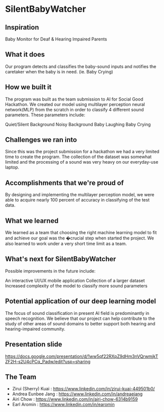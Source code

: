 # SilentBabyWatcher
## Inspiration
Baby Monitor for Deaf & Hearing Impaired Parents

## What it does
Our program detects and classifies the baby-sound inputs and notifies the caretaker when the baby is in need. (ie. Baby Crying)

## How we built it
The program was built as the team submission to AI for Social Good Hackathon. We created our model using multilayer perception neural network(MLP) from the scratch in order to classify 4 different sound parameters. These parameters include:

Quiet/Silent Background
Noisy Background
Baby Laughing
Baby Crying
## Challenges we ran into
Since this was the project submission for a hackathon we had a very limited time to create the program. The collection of the dataset was somewhat limited and the processing of a sound was very heavy on our everyday-use laptop.

## Accomplishments that we're proud of
By designing and implementing the multilayer perception model, we were able to acquire nearly 100 percent of accuracy in classifying of the test data.

## What we learned
We learned as a team that choosing the right machine learning model to fit and achieve our goal was the �crucial step when started the project. We also learned to work under a very short time limit as a team.

## What's next for SilentBabyWatcher
Possible improvements in the future include:

An interactive UI/UX mobile application
Collection of a larger dataset
Increased complexity of the model to classify more sound parameters

## Potential application of our deep learning model
The focus of sound classification in present AI field is predominantly in speech recognition. We believe that our project can help contribute to the study of other areas of sound domains to better support both hearing and hearing-impaired community.

## Presentation slide
https://docs.google.com/presentation/d/1ww5qf22RXpZ9dHm3nVQrwmjkTZF2H-s2U4cPCq_Padw/edit?usp=sharing

## The Team
- Zirui (Sherry) Kuai : https://www.linkedin.com/in/zirui-kuai-449501b0/
- Andrea Eunbee Jang : https://www.linkedin.com/in/andreaejang
- Airi Chow : https://www.linkedin.com/in/airi-chow-6314b9159
- Earl Aromin : https://www.linkedin.com/in/earomin
